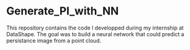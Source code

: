 # Generate_PI_with_NN
This repository contains the code I developped during my internship at DataShape. 
The goal was to build a neural network that could predict a persistance image from a point cloud.
